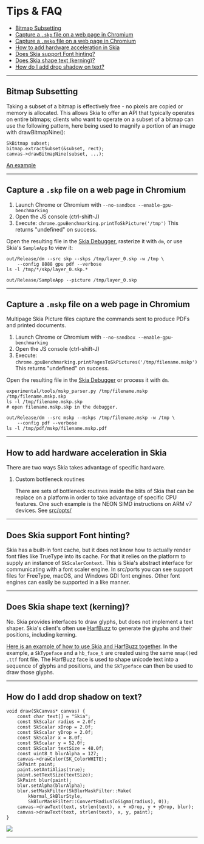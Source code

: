 Tips & FAQ
==========

+   [Bitmap Subsetting](#bitmap-subsetting)
+   [Capture a `.skp` file on a web page in Chromium](#skp-capture)
+   [Capture a `.mskp` file on a web page in Chromium](#mskp-capture)
+   [How to add hardware acceleration in Skia](#hw-acceleration)
+   [Does Skia support Font hinting?](#font-hinting)
+   [Does Skia shape text (kerning)?](#kerning)
+   [How do I add drop shadow on text?](#text-shadow)

* * *

<span id="bitmap-subsetting">Bitmap Subsetting</span>
-----------------------------------------------------

Taking a subset of a bitmap is effectively free - no pixels are copied or
memory is allocated. This allows Skia to offer an API that typically operates
on entire bitmaps; clients who want to operate on a subset of a bitmap can use
the following pattern, here being used to magnify a portion of an image with
drawBitmapNine():

    SkBitmap subset;
    bitmap.extractSubset(&subset, rect);
    canvas->drawBitmapNine(subset, ...);

[An example](https://fiddle.skia.org/c/@subset_example)


* * *

<span id="skp-capture">Capture a `.skp` file on a web page in Chromium</span>
-----------------------------------------------------------------------------

1.  Launch Chrome or Chromium with `--no-sandbox --enable-gpu-benchmarking`
2.  Open the JS console (ctrl-shift-J)
3.  Execute: `chrome.gpuBenchmarking.printToSkPicture('/tmp')`
    This returns "undefined" on success.

Open the resulting file in the [Skia Debugger](/dev/tools/debugger), rasterize it with `dm`,
or use Skia's `SampleApp` to view it:

<!--?prettify lang=sh?-->

    out/Release/dm --src skp --skps /tmp/layer_0.skp -w /tmp \
        --config 8888 gpu pdf --verbose
    ls -l /tmp/*/skp/layer_0.skp.*

    out/Release/SampleApp --picture /tmp/layer_0.skp

* * *

<span id="mskp-capture">Capture a `.mskp` file on a web page in Chromium</span>
-------------------------------------------------------------------------------

Multipage Skia Picture files capture the commands sent to produce PDFs
and printed documents.

1.  Launch Chrome or Chromium with `--no-sandbox --enable-gpu-benchmarking`
2.  Open the JS console (ctrl-shift-J)
3.  Execute: `chrome.gpuBenchmarking.printPagesToSkPictures('/tmp/filename.mskp')`
    This returns "undefined" on success.

Open the resulting file in the [Skia Debugger](/dev/tools/debugger) or
process it with `dm`.

<!--?prettify lang=sh?-->

    experimental/tools/mskp_parser.py /tmp/filename.mskp /tmp/filename.mskp.skp
    ls -l /tmp/filename.mskp.skp
    # open filename.mskp.skp in the debugger.

    out/Release/dm --src mskp --mskps /tmp/filename.mskp -w /tmp \
        --config pdf --verbose
    ls -l /tmp/pdf/mskp/filename.mskp.pdf

* * *

<span id="hw-acceleration">How to add hardware acceleration in Skia</span>
--------------------------------------------------------------------------

There are two ways Skia takes advantage of specific hardware.

1.  Custom bottleneck routines

    There are sets of bottleneck routines inside the blits of Skia
    that can be replace on a platform in order to take advantage of
    specific CPU features. One such example is the NEON SIMD
    instructions on ARM v7 devices. See [src/opts/](https://skia.googlesource.com/skia/+/master/src/opts/)

* * *

<span id="font-hinting">Does Skia support Font hinting?</span>
--------------------------------------------------------------

Skia has a built-in font cache, but it does not know how to actually render font
files like TrueType into its cache. For that it relies on the platform to
supply an instance of `SkScalerContext`. This is Skia's abstract interface for
communicating with a font scaler engine. In src/ports you can see support
files for FreeType, macOS, and Windows GDI font engines. Other font
engines can easily be supported in a like manner.


* * *

<span id="kerning">Does Skia shape text (kerning)?</span>
---------------------------------------------------------

No.  Skia provides interfaces to draw glyphs, but does not implement a
text shaper. Skia's client's often use
[HarfBuzz](http://www.freedesktop.org/wiki/Software/HarfBuzz/) to
generate the glyphs and their positions, including kerning.

[Here is an example of how to use Skia and HarfBuzz
together](https://github.com/aam/skiaex).  In the example, a
`SkTypeface` and a `hb_face_t` are created using the same `mmap()`ed
`.ttf` font file. The HarfBuzz face is used to shape unicode text into
a sequence of glyphs and positions, and the `SkTypeface` can then be
used to draw those glyphs.

* * *

<span id="text-shadow">How do I add drop shadow on text?</span>
---------------------------------------------------------------

<!--?prettify lang=cc?-->

    void draw(SkCanvas* canvas) {
        const char text[] = "Skia";
        const SkScalar radius = 2.0f;
        const SkScalar xDrop = 2.0f;
        const SkScalar yDrop = 2.0f;
        const SkScalar x = 8.0f;
        const SkScalar y = 52.0f;
        const SkScalar textSize = 48.0f;
        const uint8_t blurAlpha = 127;
        canvas->drawColor(SK_ColorWHITE);
        SkPaint paint;
        paint.setAntiAlias(true);
        paint.setTextSize(textSize);
        SkPaint blur(paint);
        blur.setAlpha(blurAlpha);
        blur.setMaskFilter(SkBlurMaskFilter::Make(
            kNormal_SkBlurStyle,
            SkBlurMaskFilter::ConvertRadiusToSigma(radius), 0));
        canvas->drawText(text, strlen(text), x + xDrop, y + yDrop, blur);
        canvas->drawText(text, strlen(text), x, y, paint);
    }

<a href='https://fiddle.skia.org/c/@text_shadow'><img src='https://fiddle.skia.org/i/@text_shadow_raster.png'></a>

* * *

<div style="margin-bottom:99%"></div>
